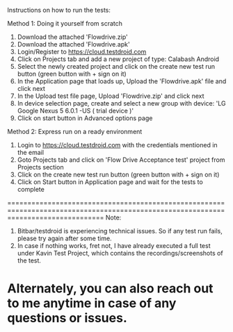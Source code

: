 Instructions on how to run the tests:

Method 1: Doing it yourself from scratch
1. Download the attached 'Flowdrive.zip' 
2. Download the attached 'Flowdrive.apk'
2. Login/Register to https://cloud.testdroid.com
3. Click on Projects tab and add a new project of type: Calabash Android
4. Select the newly created project and click on the create new test run button (green button with + sign on it)
5. In the Application page that loads up, Upload the 'Flowdrive.apk' file and click next
6. In the Upload test file page, Upload 'Flowdrive.zip' and click next 
7. In device selection page, create and select a new group with device: 'LG Google Nexus 5 6.0.1 -US ( trial device )'
8. Click on start button in Advanced options page

Method 2: Express run on a ready environment
1. Login to https://cloud.testdroid.com with the credentials mentioned in the email
2. Goto Projects tab and click on 'Flow Drive Acceptance test' project from Projects section
3. Click on the create new test run button (green button with + sign on it)
4. Click on Start button in Application page and wait for the tests to complete 

====================================================================================================================================
Note: 
1. Bitbar/testdroid is experiencing technical issues. So if any test run fails, please try again after some time. 
2. In case if nothing works, fret not, I have already executed a full test under Kavin Test Project, which contains the recordings/screenshots of the test. 

Alternately, you can also reach out to me anytime in case of any questions or issues.
====================================================================================================================================

